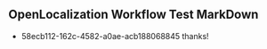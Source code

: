 ## OpenLocalization Workflow Test MarkDown
* 58ecb112-162c-4582-a0ae-acb188068845 
thanks!<!--HONumber=Mar16_HO3-->
